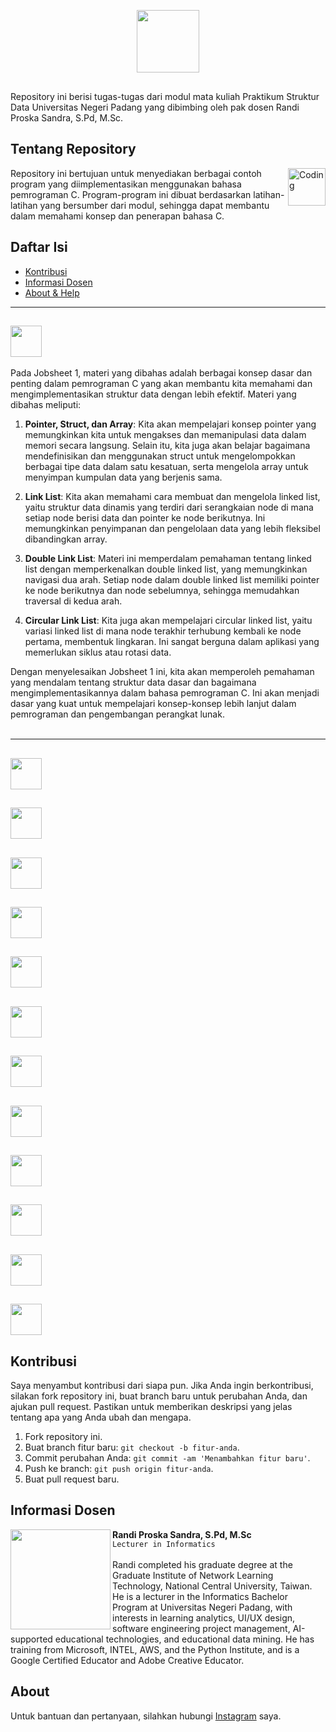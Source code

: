 <p align="center">
<img height="100" src="https://github.com/SirGhazian/praktikum-struktur-data-UNP/assets/142916107/b0cc2806-e5ad-47a0-9fb9-17aae3b2ebaf">
</p>
<img src="https://media.tenor.com/zhIZszouG8QAAAAi/line-divider.gif" width="100%" height="2px"/>

Repository ini berisi tugas-tugas dari modul mata kuliah Praktikum Struktur Data Universitas Negeri Padang yang dibimbing oleh pak dosen Randi Proska Sandra, S.Pd, M.Sc.

## Tentang Repository
<img align="right" alt="Coding" width="60" src="https://github.com/SirGhazian/praktikum-struktur-data-UNP/assets/142916107/0d1d6e1a-91a2-4a33-8bc8-3a80fbcb54d4">

Repository ini bertujuan untuk menyediakan berbagai contoh program yang diimplementasikan menggunakan bahasa pemrograman C. Program-program ini dibuat berdasarkan latihan-latihan yang bersumber dari modul, sehingga dapat membantu dalam memahami konsep dan penerapan bahasa C.

## Daftar Isi
- [Kontribusi](#kontribusi)
- [Informasi Dosen](#informasi-dosen)
- [About & Help](#about)


</a>
<hr/> 

## <img height="50" src="https://github.com/SirGhazian/praktikum-struktur-data-UNP/assets/142916107/f36455e4-c903-42b8-b9ff-429f1e3d314a">
Pada Jobsheet 1, materi yang dibahas adalah berbagai konsep dasar dan penting dalam pemrograman C yang akan membantu kita memahami dan mengimplementasikan struktur data dengan lebih efektif. Materi yang dibahas meliputi:

1. **Pointer, Struct, dan Array**: Kita akan mempelajari konsep pointer yang memungkinkan kita untuk mengakses dan memanipulasi data dalam memori secara langsung. Selain itu, kita juga akan belajar bagaimana mendefinisikan dan menggunakan struct untuk mengelompokkan berbagai tipe data dalam satu kesatuan, serta mengelola array untuk menyimpan kumpulan data yang berjenis sama.

2. **Link List**: Kita akan memahami cara membuat dan mengelola linked list, yaitu struktur data dinamis yang terdiri dari serangkaian node di mana setiap node berisi data dan pointer ke node berikutnya. Ini memungkinkan penyimpanan dan pengelolaan data yang lebih fleksibel dibandingkan array.

3. **Double Link List**: Materi ini memperdalam pemahaman tentang linked list dengan memperkenalkan double linked list, yang memungkinkan navigasi dua arah. Setiap node dalam double linked list memiliki pointer ke node berikutnya dan node sebelumnya, sehingga memudahkan traversal di kedua arah.

4. **Circular Link List**: Kita juga akan mempelajari circular linked list, yaitu variasi linked list di mana node terakhir terhubung kembali ke node pertama, membentuk lingkaran. Ini sangat berguna dalam aplikasi yang memerlukan siklus atau rotasi data.

Dengan menyelesaikan Jobsheet 1 ini, kita akan memperoleh pemahaman yang mendalam tentang struktur data dasar dan bagaimana mengimplementasikannya dalam bahasa pemrograman C. Ini akan menjadi dasar yang kuat untuk mempelajari konsep-konsep lebih lanjut dalam pemrograman dan pengembangan perangkat lunak.
</br></br>
</a>
<hr/>

## <img height="50" src="https://github.com/SirGhazian/praktikum-struktur-data-UNP/assets/142916107/154bdf8c-6c20-4401-ab8b-2daec584eb1c">
## <img height="50" src="https://github.com/SirGhazian/praktikum-struktur-data-UNP/assets/142916107/8b280a80-fb87-483e-b053-2625eb6a7b8b">
## <img height="50" src="https://github.com/SirGhazian/praktikum-struktur-data-UNP/assets/142916107/47fc03ce-4c33-4f8a-bffd-0c3bb65bfcc3">
## <img height="50" src="https://github.com/SirGhazian/praktikum-struktur-data-UNP/assets/142916107/4253d696-acba-49ec-8579-a95d35666747">
## <img height="50" src="https://github.com/SirGhazian/praktikum-struktur-data-UNP/assets/142916107/88657d6f-1873-4306-9265-cb8fb76e7466">
## <img height="50" src="https://github.com/SirGhazian/praktikum-struktur-data-UNP/assets/142916107/e679486d-7624-4caf-b7d3-06dee1e2b994">
## <img height="50" src="https://github.com/SirGhazian/praktikum-struktur-data-UNP/assets/142916107/6960d85a-c1fa-463a-955c-24fc0e1a748b">
## <img height="50" src="https://github.com/SirGhazian/praktikum-struktur-data-UNP/assets/142916107/77f59d7a-d0bf-442a-80e8-0fb7595513c7">
## <img height="50" src="https://github.com/SirGhazian/praktikum-struktur-data-UNP/assets/142916107/f257220c-951b-4926-97b7-35d4eb960045">
## <img height="50" src="https://github.com/SirGhazian/praktikum-struktur-data-UNP/assets/142916107/ace3e92e-606b-49cf-89ff-f9121e64c33e">
## <img height="50" src="https://github.com/SirGhazian/praktikum-struktur-data-UNP/assets/142916107/336e7ade-ebbc-4df9-9abb-9332f57e10aa">
## <img height="50" src="https://github.com/SirGhazian/praktikum-struktur-data-UNP/assets/142916107/a053617b-cbc1-484d-88fe-2d9de0b817c0">


## Kontribusi
Saya menyambut kontribusi dari siapa pun. Jika Anda ingin berkontribusi, silakan fork repository ini, buat branch baru untuk perubahan Anda, dan ajukan pull request. Pastikan untuk memberikan deskripsi yang jelas tentang apa yang Anda ubah dan mengapa.
1. Fork repository ini.
2. Buat branch fitur baru: `git checkout -b fitur-anda`.
3. Commit perubahan Anda: `git commit -am 'Menambahkan fitur baru'`.
4. Push ke branch: `git push origin fitur-anda`.
5. Buat pull request baru.

## Informasi Dosen
<img align="left" width="160" src="https://github.com/SirGhazian/praktikum-struktur-data-UNP/assets/142916107/58bffcd0-9983-4a84-9fc6-857c625cb609">

**Randi Proska Sandra, S.Pd, M.Sc** </br>
`Lecturer in Informatics` </br></br>
Randi completed his graduate degree at the Graduate Institute of Network Learning Technology, National Central University, Taiwan. He is a lecturer in the Informatics Bachelor Program at Universitas Negeri Padang, with interests in learning analytics, UI/UX design, software engineering project management, AI-supported educational technologies, and educational data mining. He has training from Microsoft, INTEL, AWS, and the Python Institute, and is a Google Certified Educator and Adobe Creative Educator.

## About
Untuk bantuan dan pertanyaan, silahkan hubungi [Instagram](https://www.instagram.com/ghazian_tza/) saya.
